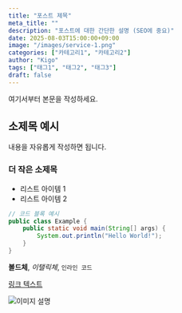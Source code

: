 ```yaml
---
title: "포스트 제목"
meta_title: ""
description: "포스트에 대한 간단한 설명 (SEO에 중요)"
date: 2025-08-03T15:00:00+09:00
image: "/images/service-1.png"
categories: ["카테고리1", "카테고리2"]
author: "Kigo"
tags: ["태그1", "태그2", "태그3"]
draft: false
---
```


여기서부터 본문을 작성하세요.

## 소제목 예시

내용을 자유롭게 작성하면 됩니다.

### 더 작은 소제목

- 리스트 아이템 1
- 리스트 아이템 2

```java
// 코드 블록 예시
public class Example {
    public static void main(String[] args) {
        System.out.println("Hello World!");
    }
}
```

**볼드체**, *이탤릭체*, `인라인 코드`

[링크 텍스트](https://example.com)

![이미지 설명](/images/example.png)
